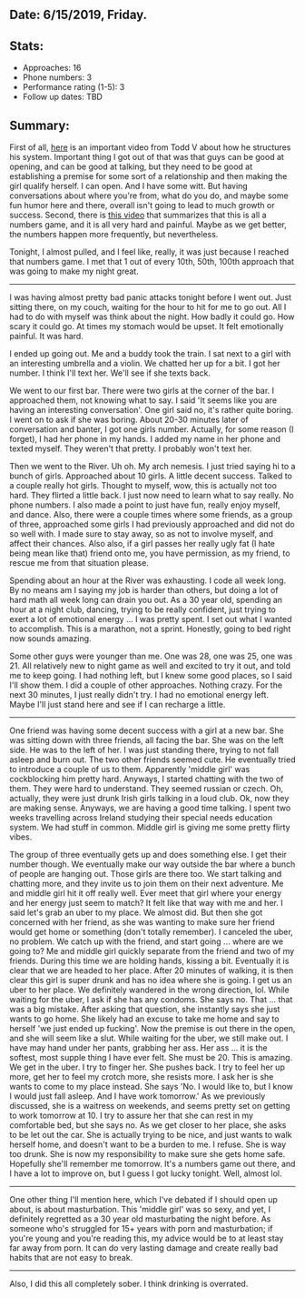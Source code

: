 ## Date: 6/15/2019, Friday.

## Stats:
* Approaches: 16
* Phone numbers: 3
* Performance rating (1-5): 3
* Follow up dates: TBD

## Summary:
First of all, [here](https://www.youtube.com/watch?v=OpmAWcMtBFw) is an important video from Todd
V about how he structures his system. Important thing I got out of that was that guys can be 
good at opening, and can be good at talking, but they need to be good at establishing a premise 
for some sort of a relationship and then making the girl qualify herself. I can open. And I 
have some witt. But having conversations about where you're from, what do you do, and maybe some
fun humor here and there, overall isn't going to lead to much growth or success. Second, there 
is [this video](https://www.youtube.com/watch?v=Fxpe8YoMLV8) that summarizes that this is all a
numbers game, and it is all very hard and painful. Maybe as we get better, the numbers happen 
more frequently, but nevertheless.

Tonight, I almost pulled, and I feel like, really, it was just because I reached that numbers 
game. I met that 1 out of every 10th, 50th, 100th approach that was going to make my night great.   

---

I was having almost pretty bad panic attacks tonight before I went out. Just sitting there, on my
couch, waiting for the hour to hit for me to go out. All I had to do with myself was think about 
the night. How badly it could go. How scary it could go. At times my stomach would be upset. It 
felt emotionally painful. It was hard.

I ended up going out. Me and a buddy took the train. I sat next to a girl with an interesting 
umbrella and a violin. We chatted her up for a bit. I got her number. I think I'll text her. 
We'll see if she texts back.

We went to our first bar. There were two girls at the corner of the bar. I approached them, not 
knowing what to say. I said 'It seems like you are having an interesting conversation'. One girl 
said no, it's rather quite boring. I went on to ask if she was boring. About 20-30 minutes later of 
conversation and banter, I got one girls number. Actually, for some reason (I forget), I had her 
phone in my hands. I added my name in her phone and texted myself. They weren't that pretty. I 
probably won't text her.

Then we went to the River. Uh oh. My arch nemesis. I just tried saying hi to a bunch of girls. 
Approached about 10 girls. A little decent success. Talked to a couple really hot girls. Thought 
to myself, wow, this is actually not too hard. They flirted a little back. I just now need to learn 
what to say really. No phone numbers. I also made a point to just have fun, really enjoy myself, and
dance. Also, there were a couple times where some friends, as a group of three, approached some 
girls I had previously approached and did not do so well with. I made sure to stay away, so as 
not to involve myself, and affect their chances. Also also, if a girl passes her really ugly fat 
(I hate being mean like that) friend onto me, you have permission, as my friend, to rescue me 
from that situation please.

Spending about an hour at the River was exhausting. I code all week long. By no means am I saying
my job is harder than others, but doing a lot of hard math all week long can drain you out. 
As a 30 year old, spending an hour at a night club, dancing, trying to be really 
confident, just trying to exert a lot of emotional energy ... I was pretty spent. I set out what 
I wanted to accomplish. This is a marathon, not a sprint. Honestly, going to bed right now sounds
amazing.

Some other guys were younger than me. One was 28, one was 25, one was 21. All relatively new to 
night game as well and excited to try it out, and told me to keep going. I had nothing left, but 
I knew some good places, so I said I'll show them. I did a couple of other approaches. Nothing 
crazy. For the next 30 minutes, I just really didn't try. I had no emotional energy left. Maybe 
I'll just stand here and see if I can recharge a little.

---

One friend was having some decent success with a girl at a new bar. She was sitting down with three 
friends, all facing the bar. She was on the left side. He was to the left of her. I was just 
standing there, trying to not fall asleep and burn out. The two other friends seemed cute. He 
eventually tried to introduce a couple of us to them. Apparently 'middle girl' was cockblocking 
him pretty hard. Anyways, I started chatting with the two of them. They were hard to understand. 
They seemed russian or czech. Oh, actually, they were just drunk Irish girls talking in a loud 
club. Ok, now they are making sense. Anyways, we are having a good time talking. I spent two 
weeks travelling across Ireland studying their special needs education system. We had stuff in 
common. Middle girl is giving me some pretty flirty vibes.

The group of three eventually gets up and does something else. I get their number though. We 
eventually make our way outside the bar where a bunch of people are hanging out. Those girls are 
there too. We start talking and chatting more, and they invite us to join them on their next 
adventure. Me and middle girl hit it off really well. Ever meet that girl where your energy and 
her energy just seem to match? It felt like that way with me and her. I said let's grab an uber 
to my place. We almost did. But then she got concerned with her friend, as she was wanting to 
make sure her friend would get home or something (don't totally remember). I canceled the uber, 
no problem. We catch up with the friend, and start going ... where are we going to? Me and middle
girl quickly separate from the friend and two of my friends. During this time we are holding 
hands, kissing a bit. Eventually it is clear that we are headed to her place. After 20 minutes 
of walking, it is then clear this girl is super drunk and has no idea where she is going. I get 
us an uber to her place. We definitely wandered in the wrong direction, lol. While waiting for 
the uber, I ask if she has any condoms. She says no. That ... that was a big mistake. After 
asking that question, she instantly says she just wants to go home. She likely had an excuse to 
take me home and say to herself 'we just ended up fucking'. Now the premise is out there in the 
open, and she will seem like a slut. While waiting for the uber, we still make out. I have may 
hand under her pants, grabbing her ass. Her ass ... it is the softest, most supple thing I have 
ever felt. She must be 20. This is amazing. We get in the uber. I try to finger her. She pushes 
back. I try to feel her up more, get her to feel my crotch more, she resists more. I ask her is 
she wants to come to my place instead. She says 'No. I would like to, but I know I would just 
fall asleep. And I have work tomorrow.' As we previously discussed, she is a waitress on 
weekends, and seems pretty set on getting to work tomorrow at 10. I try to assure her that she 
can rest in my comfortable bed, but she says no. As we get closer to her place, she asks to be 
let out the car. She is actually trying to be nice, and just wants to walk herself home, and 
doesn't want to be a burden to me. I refuse. She is way too drunk. She is now my responsibility 
to make sure she gets home safe. Hopefully she'll remember me tomorrow. It's a numbers game out 
there, and I have a lot to improve on, but I guess I got lucky tonight. Well, almost lol.

---

One other thing I'll mention here, which I've debated if I should open up about, is about 
masturbation. This 'middle girl' was so sexy, and yet, I definitely regretted as a 30 year old 
masturbating the night before. As someone who's struggled for 15+ years with porn and 
masturbation; if you're young and you're reading this, my advice would be to at least stay far 
away from porn. It can do very lasting damage and create really bad habits that are not easy to 
break.

---

Also, I did this all completely sober. I think drinking is overrated.
